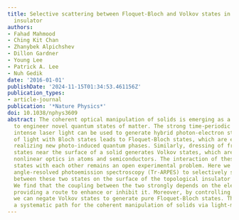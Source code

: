 ```yaml
---
title: Selective scattering between Floquet-Bloch and Volkov states in a topological
  insulator
authors:
- Fahad Mahmood
- Ching Kit Chan
- Zhanybek Alpichshev
- Dillon Gardner
- Young Lee
- Patrick A. Lee
- Nuh Gedik
date: '2016-01-01'
publishDate: '2024-11-15T01:34:53.461156Z'
publication_types:
- article-journal
publication: '*Nature Physics*'
doi: 10.1038/nphys3609
abstract: The coherent optical manipulation of solids is emerging as a promising way
  to engineer novel quantum states of matter. The strong time-periodic potential of
  intense laser light can be used to generate hybrid photon-electron states. Interaction
  of light with Bloch states leads to Floquet-Bloch states, which are essential in
  realizing new photo-induced quantum phases. Similarly, dressing of free-electron
  states near the surface of a solid generates Volkov states, which are used to study
  nonlinear optics in atoms and semiconductors. The interaction of these two dynamic
  states with each other remains an open experimental problem. Here we use time- and
  angle-resolved photoemission spectroscopy (Tr-ARPES) to selectively study the transition
  between these two states on the surface of the topological insulator Bi 2 Se 3 .
  We find that the coupling between the two strongly depends on the electron momentum,
  providing a route to enhance or inhibit it. Moreover, by controlling the light polarization
  we can negate Volkov states to generate pure Floquet-Bloch states. This work establishes
  a systematic path for the coherent manipulation of solids via light-matter interaction.
---
```

